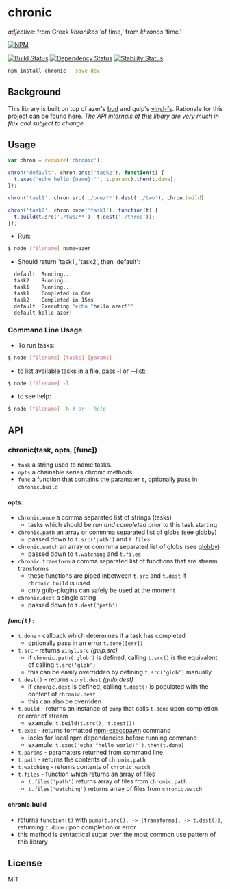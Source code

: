 # chronic 

*adjective*: from Greek *khronikos* ‘of time,’ from *khronos* ‘time.’

[![NPM](https://nodei.co/npm/chronic.png)](https://nodei.co/npm/chronic/)

[![Build Status](https://img.shields.io/travis/codingalchemy/chronic.svg?style=flat-square)](https://travis-ci.org/codingalchemy/chronic)
[![Dependency Status](https://img.shields.io/david/codingalchemy/chronic.svg?style=flat-square)](https://david-dm.org/codingalchemy/chronic)
[![Stability Status](https://img.shields.io/badge/stability-unstable-orange.svg?style=flat-square)](https://github.com/dominictarr/stability#experimental)

```bash
npm install chronic --save-dev
```

## Background

This library is built on top of azer's [bud](https://github.com/azer/bud) and gulp's [vinyl-fs](https://github.com/wearefractal/vinyl-fs). Rationale for this project can be found [here](https://github.com/codingalchemy/chronic/blob/master/RATIONALE.md).
*The API internals of this libary are very much in flux and subject to change*


## Usage

``` js
var chron = require('chronic');

chron('default', chron.once('task2'), function(t) {
  t.exec('echo hello {name}!"', t.params).then(t.done);
});

chron('task1', chron.src('./one/**').dest('./two'), chron.build)

chron('task2', chron.once('task1'). function(t) {
  t.build(t.src('./two/**'), t.dest('./three'));
});

```
- Run:

```bash
$ node [filename] name=azer
```

- Should return 'task1', 'task2', then 'default':

```bash
  default  Running...
  task2    Running...
  task1    Running...
  task1    Completed in 6ms
  task2    Completed in 15ms
  default  Executing "echo "hello azer!""
  default hello azer!
```

### Command Line Usage

- To run tasks:

```bash
$ node [filename] [tasks] [params]
```

- to list available tasks in a file, pass -l or --list:

```bash
$ node [filename] -l
```

- to see help:

```bash
$ node [filename] -h # or --help
```

## API

### chronic(task, opts, [func])

- `task` a string used to name tasks. 
- `opts` a chainable series chronic methods. 
- `func` a function that contains the paramater `t`, optionally pass in `chronic.build`

#### opts:

- `chronic.once` a comma separated list of strings (tasks)
  - tasks which should be *run and completed* prior to this task starting
- `chronic.path` an array or commma separated list of globs (see [globby](https://github.com/sindresorhus/globby))
  - passed down to `t.src('path')` and `t.files`
- `chronic.watch` an array or commma separated list of globs (see [globby](https://github.com/sindresorhus/globby))
  - passed down to `t.watching` and `t.files`
- `chronic.transform` a comma separated list of functions that are stream transforms
  - these functions are piped inbetween `t.src` and `t.dest` if `chronic.build` is used
  - only gulp-plugins can safely be used at the moment 
- `chronic.dest` a single string 
  - passed down to `t.dest('path')`

#### *func(* **t** *)* :

- `t.done` - callback which determines if a task has completed
  - optionally pass in an error `t.done([err])`
- `t.src` - returns `vinyl.src` *(gulp.src)*
  - if `chronic.path('glob')` is defined, calling `t.src()` is the equivalent of calling `t.src('glob')`
  - this can be easily overridden by defining `t.src('glob')` manually
- `t.dest()` - returns `vinyl.dest` *(gulp.dest)*
  - if `chronic.dest` is defined, calling `t.dest()` is populated with the content of `chronic.dest`
  - this can also be overriden 
- `t.build` - returns an instance of `pump` that calls `t.done` upon completion or error of stream
  - example: `t.build(t.src(), t.dest())`
- `t.exec` - returns formatted [npm-execspawn](https://github.com/mafintosh/npm-execspawn) command
  - looks for local npm dependencies before running command
  - example: `t.exec('echo "hello world!"').then(t.done)`
- `t.params` - paramaters returned from command line
- `t.path` - returns the contents of `chronic.path`
- `t.watching` - returns contents of `chronic.watch` 
- `t.files` - function which returns an array of files
  - `t.files('path')` returns array of files from `chronic.path`
  - `t.files('watching')` returns array of files from `chronic.watch`

#### chronic.build

- returns `function(t)` with `pump(t.src(), -> [transforms], -> t.dest())`, returning `t.done` upon completion or error
- this method is syntactical sugar over the most common use pattern of this library

## License

MIT